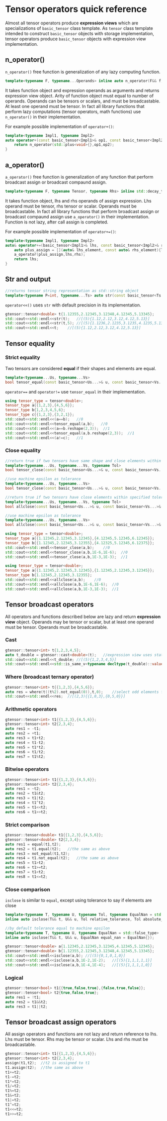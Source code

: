 # Tensor operators quick reference

Almost all tensor operators produce **expression views** which are specializations of `basic_tensor` class template.
As `tensor` class template intended to construct `basic_tensor` objects with storage implementation,
tensor operators produce `basic_tensor` objects with expression view implementation.

## n_operator()

`n_operator()` free function is generalization of any lazy computing function.

```cpp
template<typename F, typename...Operands> inline auto n_operator(F&& f, Operands&&...operands);
```

It takes function object and expression operands as arguments and returns expression view object.
Arity of function object must equal to number of operands.
Operands can be tensors or scalars, and must be broadcastable. At least one operand must be tensor.
In fact all library functions that perform lazy computations (tensor operators, math functions) use `n_operator()` in their implementation.

For example possible implementation of `operator+()`:

```cpp
template<typename Impl1, typename Impl2>
auto operator+(const basic_tensor<Impl1>& op1, const basic_tensor<Impl2>& op2){
    return n_operator(std::plus<void>{},op1,op2);
}
```

## a_operator()

`a_operator()` free function is generalization of any function that perform broadcast assign or broadcast compaund assign.

```cpp
template<typename F, typename Tensor, typename Rhs> inline std::decay_t<Tensor>& a_operator(F&& f, Tensor&& lhs, Rhs&& rhs);
```

It takes function object, lhs and rhs operands of assign expression.
Lhs operand must be tensor, rhs tensor or scalar.
Operands must be broadcastable.
In fact all library functions that perform broadcast assign or broadcast compaund assign use `a_operator()` in their implementation.
Function is not lazy, after call assign is completed.

For example possible implementation of `operator+=()`:

```cpp
template<typename Impl1, typename Impl2>
auto& operator+=(basic_tensor<Impl1>& lhs, const basic_tensor<Impl2>& rhs){
    auto plus_assign = [](auto& lhs_element, const auto& rhs_element){lhs_element += rhs_element;};
    a_operator(plus_assign,lhs,rhs);
    return lhs;
}
```

## Str and output

```cpp
//returns tensor string representation as std::string object
template<typename P=int, typename...Ts> auto str(const basic_tensor<Ts...>& t, const P& precision=3);
```

`operator<<()` uses `str` with default precision in its implementation.

```cpp
gtensor::tensor<double> t{1.12355,2.12345,3.12348,4.12345,5.13345};
std::cout<<std::endl<<str(t);   //[(5){1.12,2.12,3.12,4.12,5.13}]
std::cout<<std::endl<<str(t,5); //[(5){1.1236,2.1235,3.1235,4.1235,5.1334}]
std::cout<<std::endl<<t;    //[(5){1.12,2.12,3.12,4.12,5.13}]
```

## Tensor equality

### Strict equality

Two tensors are considered **equal** if their shapes and elements are equal.

```cpp
template<typename...Us, typename...Vs>
bool tensor_equal(const basic_tensor<Us...>& u, const basic_tensor<Vs...>& v, bool equal_nan = false);
```

`operator==` and `operator!=` use `tensor_equal` in their implementation.

```cpp
using tensor_type = tensor<double>;
tensor_type a{{1,2,3},{4,5,6}};
tensor_type b{1,2,3,4,5,6};
tensor_type c{{1,2,3},{3,2,1}};
std::cout<<std::endl<<(a==b);   //0
std::cout<<std::endl<<tensor_equal(a,b);   //0
std::cout<<std::endl<<(a==b.reshape(2,3));  //1
std::cout<<std::endl<<tensor_equal(a,b.reshape(2,3));  //1
std::cout<<std::endl<<(a!=c);   //1
```

### Close equality

```cpp
//return true if two tensors have same shape and close elements within specified tolerance
template<typename...Us, typename...Vs, typename Tol>
bool tensor_close(const basic_tensor<Us...>& u, const basic_tensor<Vs...>& v, Tol relative_tolerance, Tol absolute_tolerance, bool equal_nan = false);

//use machine epsilon as tolerance
template<typename...Us, typename...Vs>
bool tensor_close(const basic_tensor<Us...>& u, const basic_tensor<Vs...>& v, bool equal_nan = false);

//return true if two tensors have close elements within specified tolerance, shapes may not be equal, but must broadcast
template<typename...Us, typename...Vs, typename Tol>
bool allclose(const basic_tensor<Us...>& u, const basic_tensor<Vs...>& v, Tol relative_tolerance, Tol absolute_tolerance, bool equal_nan = false);

//use machine epsilon as tolerance
template<typename...Us, typename...Vs>
bool allclose(const basic_tensor<Us...>& u, const basic_tensor<Vs...>& v, bool equal_nan = false)
```

```cpp
using tensor_type = tensor<double>;
tensor_type a{{1.12345,2.12345,3.12345},{4.12345,5.12345,6.12345}};
tensor_type b{{1.12345,2.12345,3.12355},{4.12325,5.12345,6.12375}};
std::cout<<std::endl<<tensor_close(a,b);    //0
std::cout<<std::endl<<tensor_close(a,b,1E-6,1E-6);  //0
std::cout<<std::endl<<tensor_close(a,b,1E-3,1E-3);  //1
```

```cpp
using tensor_type = tensor<double>;
tensor_type a{{1.12345,2.12345,3.12345},{1.12345,2.12345,3.12345}};
tensor_type b{1.12345,2.12345,3.12355};
std::cout<<std::endl<<allclose(a,b);    //0
std::cout<<std::endl<<allclose(a,b,1E-6,1E-6);  //0
std::cout<<std::endl<<allclose(a,b,1E-3,1E-3);  //1
```

## Tensor broadcast operators

All operators and functions described below are lazy and return **expression view** object.
Operands may be tensor or scalar, but at least one operand must be tensor.
Operands must be broadcastable.

### Cast

```cpp
gtensor::tensor<int> t{1,2,3,4,5};
auto t_double = gtensor::cast<double>(t);   //expression view uses static_cast
std::cout<<std::endl<<t_double; //[(5){1,2,3,4,5}]
std::cout<<std::endl<<std::is_same_v<typename decltype(t_double)::value_type,double>;   //1
```

### Where (broadcast ternary operator)

```cpp
gtensor::tensor<int> t{{1,2,3},{4,5,6}};
auto res = where(t((t%2).not_equal(0)),t,0);    //select odd elements from t and select zero for even
std::cout<<std::endl<<res;  //[(2,3){{1,0,3},{0,5,0}}]
```

### Arithmetic operators

```cpp
gtensor::tensor<int> t1{{1,2,3},{4,5,6}};
gtensor::tensor<int> t2{2,3,4};
auto res1 = -t1;
auto res2 = +t1;
auto res3 = t1+t2;
auto res4 = t1-t2;
auto res5 = t1*t2;
auto res6 = t1/t2;
auto res7 = t1%t2;
```

### Bitwise operators

```cpp
gtensor::tensor<int> t1{{1,2,3},{4,5,6}};
gtensor::tensor<int> t2{2,3,4};
auto res1 = ~t2;
auto res2 = t1&t2;
auto res3 = t1|t2;
auto res4 = t1^t2;
auto res5 = t1<<t2;
auto res6 = t1>>t2;
```

### Strict comparison

```cpp
gtensor::tensor<double> t1{{1,2,3},{4,5,6}};
gtensor::tensor<double> t2{2,3,4};
auto res1 = equal(t1,t2);
auto res2 = t1.equal(t2);   //the same as above
auto res3 = not_equal(t1,t2);
auto res4 = t1.not_equal(t2);   //the same as above
auto res5 = t1>t2;
auto res6 = t1>=t2;
auto res7 = t1<t2;
auto res8 = t1<=t2;
```

### Close comparison

`isclose` is similar to `equal`, except using tolerance to say if elements are close

```cpp
template<typename T, typename U, typename Tol, typename EqualNan = std::false_type>
inline auto isclose(T&& t, U&& u, Tol relative_tolerance, Tol absolute_tolerance, EqualNan equal_nan = EqualNan{});

//by default tolerance equal to machine epsilon
template<typename T, typename U, typename EqualNan = std::false_type>
inline auto isclose(T&& t, U&& u, EqualNan equal_nan = EqualNan{});
```

```cpp
gtensor::tensor<double> a{1.12345,2.12345,3.12345,4.12345,5.12345};
gtensor::tensor<double> b{1.12355,2.12345,3.12348,4.12345,5.13345};
std::cout<<std::endl<<isclose(a,b); //[(5){0,1,0,1,0}]
std::cout<<std::endl<<isclose(a,b,1E-2,1E-2);   //[(5){1,1,1,1,1}]
std::cout<<std::endl<<isclose(a,b,1E-4,1E-4);   //[(5){1,1,1,1,0}]
```

### Logical

```cpp
gtensor::tensor<bool> t1{{true,false,true},{false,true,false}};
gtensor::tensor<bool> t2{true,false,true};
auto res1 = !t1;
auto res2 = t1&&t2;
auto res3 = t1||t2;
```

## Tensor broadcast assign operators

All assign operators and functions are not lazy and return reference to lhs.
Lhs must be tensor. Rhs may be tensor or scalar.
Lhs and rhs must be broadcastable.

```cpp
gtensor::tensor<int> t1{{1,2,3},{4,5,6}};
gtensor::tensor<int> t2{2,3,4};
assign(t1,t2);  //t2 is assigned to t1
t1.assign(t2);  //the same as above
t1+=t2;
t1-=t2;
t1*=t2;
t1/=t2;
t1%=t2;
t1&=t2;
t1|=t2;
t1^=t2;
t1<<=t2;
t1>>=t2;
```